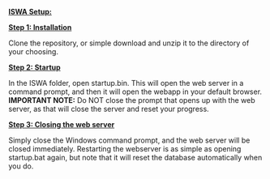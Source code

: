 <b><u>ISWA Setup:</u></b>


<b><u>Step 1: Installation</u></b>

Clone the repository, or simple download and unzip it to the directory of your choosing.

<b><u>Step 2: Startup</u></b>


In the ISWA folder, open startup.bin. This will open the web server in a command prompt, and then it will open the webapp in your default browser.
<b>IMPORTANT NOTE:</b> Do NOT close the prompt that opens up with the web server, as that will close the server and reset your progress.


<b><u>Step 3: Closing the web server</u></b>

Simply close the Windows command prompt, and the web server will be closed immediately. Restarting the webserver is as simple as opening startup.bat again, but note that it will reset the database automatically when you do.
